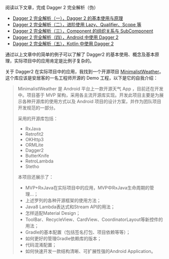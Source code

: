 阅读以下文章，完成 Dagger 2 完全解析（伪）
* [Dagger 2 完全解析（一），Dagger 2 的基本使用与原理](http://johnnyshieh.me/posts/dagger-basic/)
* [Dagger 2 完全解析（二），进阶使用 Lazy、Qualifier、Scope 等](http://johnnyshieh.me/posts/dagger-advance/)
* [Dagger 2 完全解析（三），Component 的组织关系与 SubComponent](http://johnnyshieh.me/posts/dagger-subcomponent/)
* [Dagger 2 完全解析（四），Android 中使用 Dagger 2](http://johnnyshieh.me/posts/dagger-use-in-android/)
* [Dagger 2 完全解析（五），Kotlin 中使用 Dagger 2](http://johnnyshieh.me/posts/dagger-use-in-kotlin/)

通过以上文章中的简单的例子可以了解了 Dagger2 的基本使用、概念及基本原理，实际项目中的应用肯定是比例子复杂的。

关于 Dagger2 在实际项目中的应用，我找到一个开源项目 [MinimalistWeather](https://github.com/BaronZ88/MinimalistWeather)。这个库应该是安居客的一名工程师开源的 Demo 工程，以下是它的自我介绍：

> MinimalistWeather 是 Android 平台上一款开源天气 App ，目前还在开发中。项目基于 MVP 架构，采用各主流开源库实现。开发此项目主要是为展示各种开源库的使用方式以及 Android 项目的设计方案，并作为团队项目开发规范的一部分。
>
>采用的开源库包括：
>
>* RxJava
>* Retrofit2
>* OKHttp3
>* ORMLite
>* Dagger2
>* ButterKnife
>* RetroLambda
>* Stetho
>
>本项目还展示了：
>
>* MVP+RxJava在实际项目中的应用，MVP中RxJava生命周期的管理...；
>* 上述罗列的各种开源框架的使用方法；
>* Java8 Lambda表达式和Stream API的用法；
>* 怎样适配Material Design；
>* ToolBar、RecycleView、CardView、CoordinatorLayout等新控件的用法；
>* Gradle的基本配置（包括签名打包、项目依赖等等）；
>* 如何更好的管理Gradle依赖库的版本；
>* 代码混淆配置；
>* 如何快速开发一款结构清晰、可扩展性强的Android Application。
